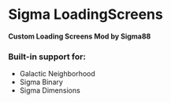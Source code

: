 # Sigma LoadingScreens

**Custom Loading Screens Mod by Sigma88**

### Built-in support for:

- Galactic Neighborhood
- Sigma Binary
- Sigma Dimensions
